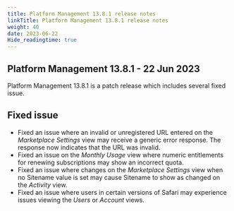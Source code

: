 ```yaml
---
title: Platform Management 13.8.1 release notes
linkTitle: Platform Management 13.8.1 release notes
weight: 40
date: 2023-06-22
Hide_readingtime: true
---
```


## Platform Management 13.8.1 - 22 Jun 2023

Platform Management 13.8.1 is a patch release which includes several fixed issue.

## Fixed issue

* Fixed an issue where an invalid or unregistered URL entered on the *Marketplace Settings* view may receive a generic error response. The response now indicates that the URL was invalid.
* Fixed an issue on the *Monthly Usage* view where numeric entitlements for renewing subscriptions may show an incorrect quota.
* Fixed an issue where changes on the *Marketplace Settings* view when no Sitename value is set may cause Sitename to show as changed on the *Activity* view.
* Fixed an issue where users in certain versions of Safari may experience issues viewing the *Users* or *Account* views.
